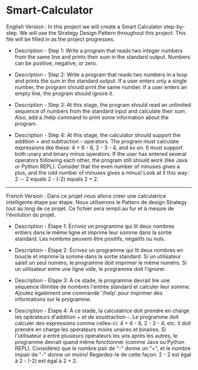 # Smart-Calculator

English Version :
In this project we will create a Smart Calculator step-by-step.
We will use the Strategy Design Pattern throughout this project.
This file will be filled in as the project progresses.

 * Description - Step 1:
 Write a program that reads two integer numbers from the same line and prints their sum in the standard output. Numbers can be positive, negative, or zero.

 * Description - Step 2:
 Write a program that reads two numbers in a loop and prints the sum in the standard output.
 If a user enters only a single number, the program should print the same number.
 If a user enters an empty line, the program should ignore it.

 * Description - Step 3:
 At this stage, the program should read an unlimited sequence of numbers from the standard input and calculate their sum. Also, add a /help command to print some information about the program.

 * Description - Step 4:
 At this stage, the calculator should support the addition + and subtraction - operators.
 The program must calculate expressions like these: 4 + 6 - 8, 2 - 3 - 4, and so on.
 It must support both unary and binary minus operators.
 If the user has entered several operators following each other, the program still should work (like Java or Python REPL).
 Consider that the even number of minuses gives a plus, and the odd number of minuses gives a minus! Look at it this way: 2 -- 2 equals 2 - (-2) equals 2 + 2.

---
French Version :
Dans ce projet nous allons creer une calculatrice intelligente étape par étape.
Nous utiliserons le Pattern de design Strategy tout au long de ce projet.
Ce fichier sera rempli au fur et à mesure de l'évolution du projet.

* Description - Étape 1:
Écrivez un programme qui lit deux nombres entiers dans le même ligne et imprime leur somme dans la sortie standard. Les nombres peuvent être positifs, négatifs ou nuls.

* Description - Étape 2:
Écrivez un programme qui lit deux nombres en boucle et imprime la somme dans la sortie standard.
Si un utilisateur saisit un seul numéro, le programme doit imprimer le même numéro. Si un utilisateur entre une ligne vide, le programme doit l'ignorer.


* Description - Étape 3:
À ce stade, le programme devrait lire une séquence illimitée de nombres l'entrée standard et calculer leur somme. Ajoutez également une commande '/help' pour imprimer des informations sur le programme.

* Description - Étape 4:
À ce stade, la calculatrice doit prendre en charge les opérateurs d'addition + et de soustraction -.
Le programme doit calculer des expressions comme celles-ci: 4 + 6 - 8, 2 - 3 - 4, etc.
Il doit prendre en charge les opérateurs moins unaires et binaires. Si l'utilisateur a entré plusieurs opérateurs les uns après les autres, le programme devrait quand même fonctionner (comme Java ou Python REPL).
Considérez que le nombre pair de "-" donne un "+", et le nombre impair de "-" donne un moins! Regardez-le de cette façon: 2 - 2 est égal à 2 - (-2) est égal à 2 + 2.
